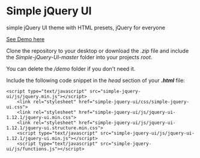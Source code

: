 # Simple jQuery UI

simple jQuery UI theme with HTML presets, jQuery for everyone

[See Demo here](https://raw.githack.com/leonzuendel/Simple-jQuery-UI/master/demo/index.html)

Clone the repository to your desktop or download the _.zip_ file and include the _Simple-jQuery-UI-master_ folder into your projects _root_. 

You can delete the _/demo_ folder if you don't need it.

Include the following code snippet in the _head_ section of your **_.html_** file:

```
<script type="text/javascript" src="simple-jquery-ui/js/jquery.min.js"></script>
    <link rel="stylesheet" href="simple-jquery-ui/css/simple-jquery-ui.css">
    <link rel="stylesheet" href="simple-jquery-ui/js/jquery-ui-1.12.1/jquery-ui.min.css">
    <link rel="stylesheet" href="simple-jquery-ui/js/jquery-ui-1.12.1/jquery-ui.structure.min.css">
    <script type="text/javascript" src="simple-jquery-ui/js/jquery-ui-1.12.1/jquery-ui.min.js"></script>
    <script type="text/javascript" src="simple-jquery-ui/js/functions.js"></script>
```


